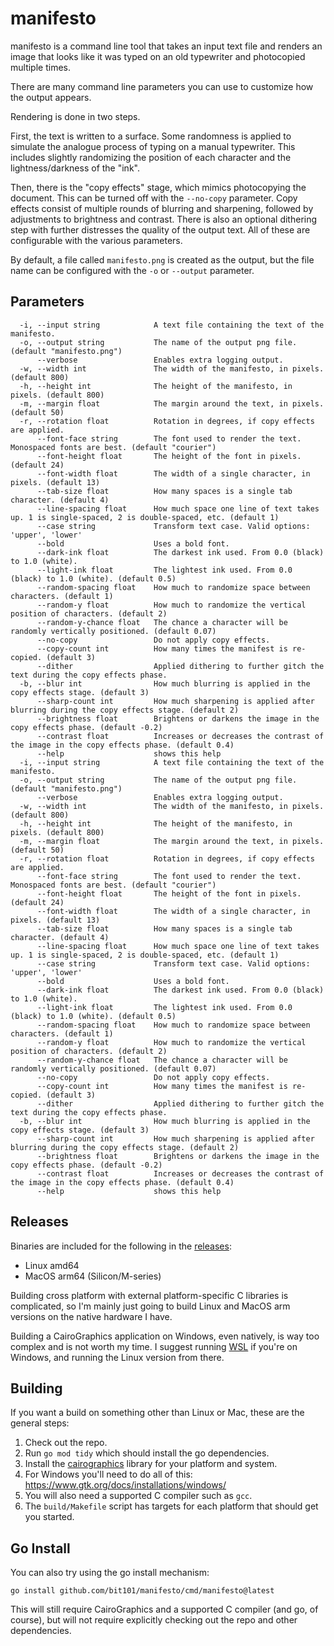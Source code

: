 # manifesto

manifesto is a command line tool that takes an input text file and renders an image that looks like it was typed on an old typewriter and photocopied multiple times.

There are many command line parameters you can use to customize how the output appears. 

Rendering is done in two steps. 

First, the text is written to a surface. Some randomness is applied to simulate the analogue process of typing on a manual typewriter. This includes slightly randomizing the position of each character and the lightness/darkness of the "ink".

Then, there is the "copy effects" stage, which mimics photocopying the document. This can be turned off with the `--no-copy` parameter. Copy effects consist of multiple rounds of blurring and sharpening, followed by adjustments to brightness and contrast. There is also an optional dithering step with further distresses the quality of the output text. All of these are configurable with the various parameters.  

By default, a file called `manifesto.png` is created as the output, but the file name can be configured with the `-o` or `--output` parameter.

## Parameters

      -i, --input string            A text file containing the text of the manifesto.
      -o, --output string           The name of the output png file. (default "manifesto.png")
          --verbose                 Enables extra logging output.
      -w, --width int               The width of the manifesto, in pixels. (default 800)
      -h, --height int              The height of the manifesto, in pixels. (default 800)
      -m, --margin float            The margin around the text, in pixels. (default 50)
      -r, --rotation float          Rotation in degrees, if copy effects are applied.
          --font-face string        The font used to render the text. Monospaced fonts are best. (default "courier")
          --font-height float       The height of the font in pixels. (default 24)
          --font-width float        The width of a single character, in pixels. (default 13)
          --tab-size float          How many spaces is a single tab character. (default 4)
          --line-spacing float      How much space one line of text takes up. 1 is single-spaced, 2 is double-spaced, etc. (default 1)
          --case string             Transform text case. Valid options: 'upper', 'lower'
          --bold                    Uses a bold font.
          --dark-ink float          The darkest ink used. From 0.0 (black) to 1.0 (white).
          --light-ink float         The lightest ink used. From 0.0 (black) to 1.0 (white). (default 0.5)
          --random-spacing float    How much to randomize space between characters. (default 1)
          --random-y float          How much to randomize the vertical position of characters. (default 2)
          --random-y-chance float   The chance a character will be randomly vertically positioned. (default 0.07)
          --no-copy                 Do not apply copy effects.
          --copy-count int          How many times the manifest is re-copied. (default 3)
          --dither                  Applied dithering to further gitch the text during the copy effects phase.
      -b, --blur int                How much blurring is applied in the copy effects stage. (default 3)
          --sharp-count int         How much sharpening is applied after blurring during the copy effects stage. (default 2)
          --brightness float        Brightens or darkens the image in the copy effects phase. (default -0.2)
          --contrast float          Increases or decreases the contrast of the image in the copy effects phase. (default 0.4)
          --help                    shows this help
      -i, --input string            A text file containing the text of the manifesto.
      -o, --output string           The name of the output png file. (default "manifesto.png")
          --verbose                 Enables extra logging output.
      -w, --width int               The width of the manifesto, in pixels. (default 800)
      -h, --height int              The height of the manifesto, in pixels. (default 800)
      -m, --margin float            The margin around the text, in pixels. (default 50)
      -r, --rotation float          Rotation in degrees, if copy effects are applied.
          --font-face string        The font used to render the text. Monospaced fonts are best. (default "courier")
          --font-height float       The height of the font in pixels. (default 24)
          --font-width float        The width of a single character, in pixels. (default 13)
          --tab-size float          How many spaces is a single tab character. (default 4)
          --line-spacing float      How much space one line of text takes up. 1 is single-spaced, 2 is double-spaced, etc. (default 1)
          --case string             Transform text case. Valid options: 'upper', 'lower'
          --bold                    Uses a bold font.
          --dark-ink float          The darkest ink used. From 0.0 (black) to 1.0 (white).
          --light-ink float         The lightest ink used. From 0.0 (black) to 1.0 (white). (default 0.5)
          --random-spacing float    How much to randomize space between characters. (default 1)
          --random-y float          How much to randomize the vertical position of characters. (default 2)
          --random-y-chance float   The chance a character will be randomly vertically positioned. (default 0.07)
          --no-copy                 Do not apply copy effects.
          --copy-count int          How many times the manifest is re-copied. (default 3)
          --dither                  Applied dithering to further gitch the text during the copy effects phase.
      -b, --blur int                How much blurring is applied in the copy effects stage. (default 3)
          --sharp-count int         How much sharpening is applied after blurring during the copy effects stage. (default 2)
          --brightness float        Brightens or darkens the image in the copy effects phase. (default -0.2)
          --contrast float          Increases or decreases the contrast of the image in the copy effects phase. (default 0.4)
          --help                    shows this help

## Releases

Binaries are included for the following in the [releases](https://github.com/bit101/manifesto/releases):

- Linux amd64
- MacOS arm64 (Silicon/M-series) 

Building cross platform with external platform-specific C libraries is complicated, so I'm mainly just going to build Linux and MacOS arm versions on the native hardware I have.

Building a CairoGraphics application on Windows, even natively, is way too complex and is not worth my time. I suggest running [WSL](https://learn.microsoft.com/en-us/windows/wsl/about) if you're on Windows, and running the Linux version from there.

## Building

If you want a build on something other than Linux or Mac, these are the general steps:

1. Check out the repo.
2. Run `go mod tidy` which should install the go dependencies.
3. Install the [cairographics](https://cairographics.org) library for your platform and system.
4. For Windows you'll need to do all of this: https://www.gtk.org/docs/installations/windows/
5. You will also need a supported C compiler such as `gcc`.
6. The `build/Makefile` script has targets for each platform that should get you started.

## Go Install

You can also try using the go install mechanism:

```
go install github.com/bit101/manifesto/cmd/manifesto@latest
```

This will still require CairoGraphics and a supported C compiler (and go, of course), but will not require explicitly checking out the repo and other dependencies.
